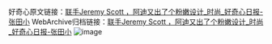 好奇心原文链接：[联手Jeremy Scott ，阿迪又出了个粉嫩设计_时尚_好奇心日报-张田小](https://www.qdaily.com/articles/8129.html)
WebArchive归档链接：[联手Jeremy Scott ，阿迪又出了个粉嫩设计_时尚_好奇心日报-张田小](http://web.archive.org/web/20160629142224/http://www.qdaily.com/articles/8129.html)
![image](http://ww3.sinaimg.cn/large/007d5XDply1g3varnief2j30u059b1i1)
